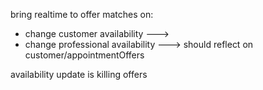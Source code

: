 bring realtime to offer matches on:
- change customer availability  --->  
- change professional availability ---> should reflect on customer/appointmentOffers


availability update is killing offers